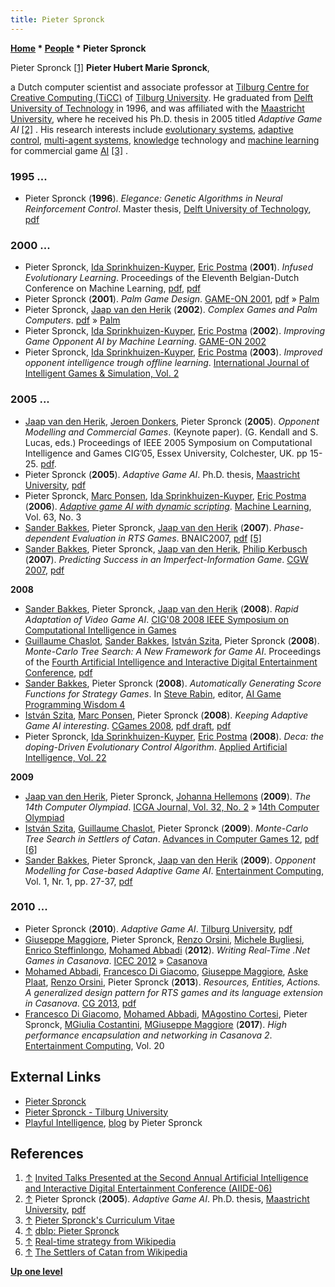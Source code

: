 ```yaml
---
title: Pieter Spronck
---
```

**[Home](Home "Home") \* [People](People "People") \* Pieter Spronck**



 [](http://www.aaai.org/Conferences/AIIDE/2006/aiide06speakers.php) Pieter Spronck <a id="cite-note-1" href="#cite-ref-1">[1]</a> 
**Pieter Hubert Marie Spronck**,  

a Dutch computer scientist and associate professor at [Tilburg Centre for Creative Computing (TiCC)](http://www.tilburguniversity.nl/faculties/humanities/ticc/) of [Tilburg University](Tilburg_University "Tilburg University"). He graduated from [Delft University of Technology](Delft_University_of_Technology "Delft University of Technology") in 1996, and was affiliated with the [Maastricht University](Maastricht_University "Maastricht University"), where he received his Ph.D. thesis in 2005 titled *Adaptive Game AI* <a id="cite-note-2" href="#cite-ref-2">[2]</a> . His research interests include [evolutionary systems](https://en.wikipedia.org/wiki/Evolutionary_computation), [adaptive control](https://en.wikipedia.org/wiki/Adaptive_control), [multi-agent systems](https://en.wikipedia.org/wiki/Multi-agent_system), [knowledge](Knowledge "Knowledge") technology and [machine learning](Learning "Learning") for commercial game [AI](Artificial_Intelligence "Artificial Intelligence") <a id="cite-note-3" href="#cite-ref-3">[3]</a> . 



### 1995 ...


* Pieter Spronck (**1996**). *Elegance: Genetic Algorithms in Neural Reinforcement Control*. Master thesis, [Delft University of Technology](Delft_University_of_Technology "Delft University of Technology"), [pdf](http://ticc.uvt.nl/~pspronck/pubs/Elegance.pdf)


### 2000 ...


* Pieter Spronck, [Ida Sprinkhuizen-Kuyper](Ida_Sprinkhuizen-Kuyper "Ida Sprinkhuizen-Kuyper"), [Eric Postma](Eric_Postma "Eric Postma") (**2001**). *Infused Evolutionary Learning*. Proceedings of the Eleventh Belgian-Dutch Conference on Machine Learning, [pdf](http://www.cnts.ua.ac.be/benelearn2001/proceedings/bene01-spronck.pdf), [pdf](http://ticc.uvt.nl/~pspronck/pubs/InfusedEvolutionaryLearning.pdf)
* Pieter Spronck (**2001**). *Palm Game Design*. [GAME-ON 2001](http://www.scit.wlv.ac.uk/~cm1822/gamecon.htm#gameon2001), [pdf](http://ticc.uvt.nl/~pspronck/pubs/PalmGameDesign.pdf) » [Palm](index.php?title=Palm&action=edit&redlink=1 "Palm (page does not exist)")
* Pieter Spronck, [Jaap van den Herik](Jaap_van_den_Herik "Jaap van den Herik") (**2002**). *Complex Games and Palm Computers*. [pdf](http://ticc.uvt.nl/~pspronck/pubs/ComplexGamesAndPalmComputers.pdf) » [Palm](index.php?title=Palm&action=edit&redlink=1 "Palm (page does not exist)")
* Pieter Spronck, [Ida Sprinkhuizen-Kuyper](Ida_Sprinkhuizen-Kuyper "Ida Sprinkhuizen-Kuyper"), [Eric Postma](Eric_Postma "Eric Postma") (**2002**). *Improving Game Opponent AI by Machine Learning*. [GAME-ON 2002](http://www.informatik.uni-trier.de/~ley/db/conf/gameon/gameon2002.html#SpronckSP02)
* Pieter Spronck, [Ida Sprinkhuizen-Kuyper](Ida_Sprinkhuizen-Kuyper "Ida Sprinkhuizen-Kuyper"), [Eric Postma](Eric_Postma "Eric Postma") (**2003**). *Improved opponent intelligence trough offline learning*. [International Journal of Intelligent Games & Simulation, Vol. 2](http://www.informatik.uni-trier.de/~ley/db/journals/ijigs/ijigs2.html#SpronckSP03)


### 2005 ...


* [Jaap van den Herik](Jaap_van_den_Herik "Jaap van den Herik"), [Jeroen Donkers](Jeroen_Donkers "Jeroen Donkers"), Pieter Spronck (**2005**). *Opponent Modelling and Commercial Games*. (Keynote paper). (G. Kendall and S. Lucas, eds.) Proceedings of IEEE 2005 Symposium on Computational Intelligence and Games CIG’05, Essex University, Colchester, UK. pp 15-25. [pdf](http://www.fdg.unimaas.nl/educ/donkers/pubs/..%5Cpdf%5Cherikcig2005.pdf).
* Pieter Spronck (**2005**). *Adaptive Game AI*. Ph.D. thesis, [Maastricht University](Maastricht_University "Maastricht University"), [pdf](http://ticc.uvt.nl/%7Epspronck/pubs/ThesisSpronck.pdf)
* Pieter Spronck, [Marc Ponsen](index.php?title=Marc_Ponsen&action=edit&redlink=1 "Marc Ponsen (page does not exist)"), [Ida Sprinkhuizen-Kuyper](Ida_Sprinkhuizen-Kuyper "Ida Sprinkhuizen-Kuyper"), [Eric Postma](Eric_Postma "Eric Postma") (**2006**). *[Adaptive game AI with dynamic scripting](https://link.springer.com/article/10.1007/s10994-006-6205-6)*. [Machine Learning](https://en.wikipedia.org/wiki/Machine_Learning_(journal)), Vol. 63, No. 3
* [Sander Bakkes](index.php?title=Sander_Bakkes&action=edit&redlink=1 "Sander Bakkes (page does not exist)"), Pieter Spronck, [Jaap van den Herik](Jaap_van_den_Herik "Jaap van den Herik") (**2007**). *Phase-dependent Evaluation in RTS Games*. BNAIC2007, [pdf](http://ilk.uvt.nl/%7Epspronck/pubs/BakkesBNAIC2007.pdf) <a id="cite-note-5" href="#cite-ref-5">[5]</a>
* [Sander Bakkes](index.php?title=Sander_Bakkes&action=edit&redlink=1 "Sander Bakkes (page does not exist)"), Pieter Spronck, [Jaap van den Herik](Jaap_van_den_Herik "Jaap van den Herik"), [Philip Kerbusch](index.php?title=Philip_Kerbusch&action=edit&redlink=1 "Philip Kerbusch (page does not exist)") (**2007**). *Predicting Success in an Imperfect-Information Game*. [CGW 2007](CGW_2007 "CGW 2007"), [pdf](http://sander.landofsand.com/publications/Predicting_Success_in_an_Imperfect-Information_Game.pdf)


**2008**



* [Sander Bakkes](index.php?title=Sander_Bakkes&action=edit&redlink=1 "Sander Bakkes (page does not exist)"), Pieter Spronck, [Jaap van den Herik](Jaap_van_den_Herik "Jaap van den Herik") (**2008**). *Rapid Adaptation of Video Game AI*. [CIG'08 2008 IEEE Symposium on Computational Intelligence in Games](http://www.csse.uwa.edu.au/cig08/)
* [Guillaume Chaslot](Guillaume_Chaslot "Guillaume Chaslot"), [Sander Bakkes](index.php?title=Sander_Bakkes&action=edit&redlink=1 "Sander Bakkes (page does not exist)"), [István Szita](Istv%C3%A1n_Szita "István Szita"), Pieter Spronck (**2008**). *Monte-Carlo Tree Search: A New Framework for Game AI*. Proceedings of the [Fourth Artificial Intelligence and Interactive Digital Entertainment Conference](http://www.aaai.org/Library/AIIDE/aiide08contents.php), [pdf](http://ticc.uvt.nl/%7Epspronck/pubs/AIIDE08_Chaslot.pdf)
* [Sander Bakkes](index.php?title=Sander_Bakkes&action=edit&redlink=1 "Sander Bakkes (page does not exist)"), Pieter Spronck (**2008**). *Automatically Generating Score Functions for Strategy Games*. In [Steve Rabin](https://en.wikipedia.org/wiki/Steve_Rabin), editor, [AI Game Programming Wisdom 4](http://www.aiwisdom.com/resource_aiwisdom4.html)
* [István Szita](Istv%C3%A1n_Szita "István Szita"), [Marc Ponsen](index.php?title=Marc_Ponsen&action=edit&redlink=1 "Marc Ponsen (page does not exist)"), Pieter Spronck (**2008**). *Keeping Adaptive Game AI interesting*. [CGames 2008](http://www.cgamesusa.com/08/), [pdf draft](http://web.eotvos.elte.hu/szityu/papers/SzitaPonsenSpronck08Interesting.pdf), [pdf](http://ticc.uvt.nl/~pspronck/pubs/CGAMES08Szita.pdf)
* Pieter Spronck, [Ida Sprinkhuizen-Kuyper](Ida_Sprinkhuizen-Kuyper "Ida Sprinkhuizen-Kuyper"), [Eric Postma](Eric_Postma "Eric Postma") (**2008**). *Deca: the doping-Driven Evolutionary Control Algorithm*. [Applied Artificial Intelligence, Vol. 22](http://www.informatik.uni-trier.de/~ley/db/journals/aai/aai22.html#SpronckSP08)


**2009**



* [Jaap van den Herik](Jaap_van_den_Herik "Jaap van den Herik"), Pieter Spronck, [Johanna Hellemons](Johanna_Hellemons "Johanna Hellemons") (**2009**). *The 14th Computer Olympiad*. [ICGA Journal, Vol. 32, No. 2](ICGA_Journal#32_2 "ICGA Journal") » [14th Computer Olympiad](14th_Computer_Olympiad "14th Computer Olympiad")
* [István Szita](Istv%C3%A1n_Szita "István Szita"), [Guillaume Chaslot](Guillaume_Chaslot "Guillaume Chaslot"), Pieter Spronck (**2009**). *Monte-Carlo Tree Search in Settlers of Catan*. [Advances in Computer Games 12](Advances_in_Computer_Games_12 "Advances in Computer Games 12"), [pdf](http://ticc.uvt.nl/%7Epspronck/pubs/ACG12Szita.pdf) <a id="cite-note-6" href="#cite-ref-6">[6]</a>
* [Sander Bakkes](index.php?title=Sander_Bakkes&action=edit&redlink=1 "Sander Bakkes (page does not exist)"), Pieter Spronck, [Jaap van den Herik](Jaap_van_den_Herik "Jaap van den Herik") (**2009**). *Opponent Modelling for Case-based Adaptive Game AI*. [Entertainment Computing](http://www.journals.elsevier.com/entertainment-computing/), Vol. 1, Nr. 1, pp. 27-37, [pdf](http://ticc.uvt.nl/%7Epspronck/pubs/bakkes_journalOM.pdf)


### 2010 ...


* Pieter Spronck (**2010**). *Adaptive Game AI*. [Tilburg University](Tilburg_University "Tilburg University"), [pdf](http://www.computingscience.nl/docs/vakken/mgmag/Adaptive%20Game%20AI%202010.pdf)
* [Giuseppe Maggiore](index.php?title=Giuseppe_Maggiore&action=edit&redlink=1 "Giuseppe Maggiore (page does not exist)"), Pieter Spronck, [Renzo Orsini](index.php?title=Renzo_Orsini&action=edit&redlink=1 "Renzo Orsini (page does not exist)"), [Michele Bugliesi](index.php?title=Michele_Bugliesi&action=edit&redlink=1 "Michele Bugliesi (page does not exist)"), [Enrico Steffinlongo](index.php?title=Enrico_Steffinlongo&action=edit&redlink=1 "Enrico Steffinlongo (page does not exist)"), [Mohamed Abbadi](Mohamed_Abbadi "Mohamed Abbadi") (**2012**). *Writing Real-Time .Net Games in Casanova*. [ICEC 2012](http://www.icec2012.org/) » [Casanova](index.php?title=Giuseppe_Maggiore&action=edit&redlink=1 "Giuseppe Maggiore (page does not exist)")
* [Mohamed Abbadi](Mohamed_Abbadi "Mohamed Abbadi"), [Francesco Di Giacomo](index.php?title=Francesco_Di_Giacomo&action=edit&redlink=1 "Francesco Di Giacomo (page does not exist)"), [Giuseppe Maggiore](index.php?title=Giuseppe_Maggiore&action=edit&redlink=1 "Giuseppe Maggiore (page does not exist)"), [Aske Plaat](Aske_Plaat "Aske Plaat"), [Renzo Orsini](index.php?title=Renzo_Orsini&action=edit&redlink=1 "Renzo Orsini (page does not exist)"), Pieter Spronck (**2013**). *Resources, Entities, Actions. A generalized design pattern for RTS games and its language extension in Casanova*. [CG 2013](CG_2013 "CG 2013"), [pdf](http://askeplaat.files.wordpress.com/2013/01/main.pdf)
* [Francesco Di Giacomo](index.php?title=Francesco_Di_Giacomo&action=edit&redlink=1 "Francesco Di Giacomo (page does not exist)"), [Mohamed Abbadi](Mohamed_Abbadi "Mohamed Abbadi"), [MAgostino Cortesi](index.php?title=MAgostino_Cortesi&action=edit&redlink=1 "MAgostino Cortesi (page does not exist)"), Pieter Spronck, [MGiulia Costantini](index.php?title=MGiulia_Costantini&action=edit&redlink=1 "MGiulia Costantini (page does not exist)"), [MGiuseppe Maggiore](index.php?title=MGiuseppe_Maggiore&action=edit&redlink=1 "MGiuseppe Maggiore (page does not exist)") (**2017**). *High performance encapsulation and networking in Casanova 2*. [Entertainment Computing](https://www.journals.elsevier.com/entertainment-computing), Vol. 20


## External Links


* [Pieter Spronck](http://www.spronck.net/)
* [Pieter Spronck - Tilburg University](https://www.tilburguniversity.edu/webwijs/show/p.spronck.htm)
* [Playful Intelligence](https://spronck.wordpress.com/), [blog](https://en.wikipedia.org/wiki/Blog) by Pieter Spronck


## References


1. <a id="cite-ref-1" href="#cite-note-1">↑</a> [Invited Talks Presented at the Second Annual Artificial Intelligence and Interactive Digital Entertainment Conference (AIIDE-06)](http://www.aaai.org/Conferences/AIIDE/2006/aiide06speakers.php)
2. <a id="cite-ref-2" href="#cite-note-2">↑</a> Pieter Spronck (**2005**). *Adaptive Game AI*. Ph.D. thesis, [Maastricht University](Maastricht_University "Maastricht University"), [pdf](http://ticc.uvt.nl/~pspronck/pubs/ThesisSpronck.pdf)
3. <a id="cite-ref-3" href="#cite-note-3">↑</a> [Pieter Spronck's Curriculum Vitae](http://ticc.uvt.nl/~pspronck/cv.html)
4. <a id="cite-ref-4" href="#cite-note-4">↑</a> [dblp: Pieter Spronck](https://dblp.org/pers/hd/s/Spronck:Pieter)
5. <a id="cite-ref-5" href="#cite-note-5">↑</a> [Real-time strategy from Wikipedia](https://en.wikipedia.org/wiki/Real-time_strategy)
6. <a id="cite-ref-6" href="#cite-note-6">↑</a> [The Settlers of Catan from Wikipedia](https://en.wikipedia.org/wiki/The_Settlers_of_Catan)

**[Up one level](People "People")**







 
